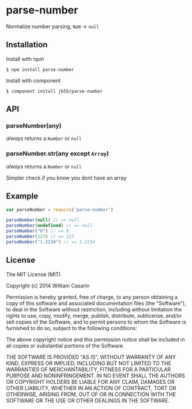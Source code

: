 
# parse-number

  Normalize number parsing, `NaN` -> `null`

## Installation

  Install with npm

    $ npm install parse-number

  Install with component

    $ component install jb55/parse-number

## API

### parseNumber(any)

*always* returns a `Number` or `null`

### parseNumber.str(any except `Array`)

*always* returns a `Number` or `null`

Simpler check if you know you dont have an array

## Example

```js
var parseNumber = require('parse-number')

parseNumber(null) // == null
parseNumber(undefined) // == null
parseNumber("0") // == 0
parseNumber(123) // == 123
parseNumber("1.2234") // == 1.2234
```

## License

  The MIT License (MIT)

  Copyright (c) 2014 William Casarin

  Permission is hereby granted, free of charge, to any person obtaining a copy
  of this software and associated documentation files (the "Software"), to deal
  in the Software without restriction, including without limitation the rights
  to use, copy, modify, merge, publish, distribute, sublicense, and/or sell
  copies of the Software, and to permit persons to whom the Software is
  furnished to do so, subject to the following conditions:

  The above copyright notice and this permission notice shall be included in
  all copies or substantial portions of the Software.

  THE SOFTWARE IS PROVIDED "AS IS", WITHOUT WARRANTY OF ANY KIND, EXPRESS OR
  IMPLIED, INCLUDING BUT NOT LIMITED TO THE WARRANTIES OF MERCHANTABILITY,
  FITNESS FOR A PARTICULAR PURPOSE AND NONINFRINGEMENT. IN NO EVENT SHALL THE
  AUTHORS OR COPYRIGHT HOLDERS BE LIABLE FOR ANY CLAIM, DAMAGES OR OTHER
  LIABILITY, WHETHER IN AN ACTION OF CONTRACT, TORT OR OTHERWISE, ARISING FROM,
  OUT OF OR IN CONNECTION WITH THE SOFTWARE OR THE USE OR OTHER DEALINGS IN
  THE SOFTWARE.
